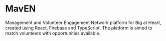 # MavEN
Management and Volunteer Engagement Network platform for Big at Heart, created using React, Firebase and TypeScript. The platform is aimed to match volunteers with opportunities available.
